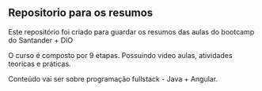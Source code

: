 ## Repositorio para os resumos

Este repositório foi criado para guardar os resumos das aulas do bootcamp do Santander + DIO

O curso é composto por 9 etapas. Possuindo video aulas, atividades teoricas e práticas.

Conteúdo vai ser sobre programação fullstack - Java + Angular.
